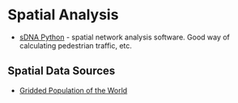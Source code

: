 Spatial Analysis
================

* [sDNA Python](http://www.cardiff.ac.uk/sdna/sdna-for-python-enthusiasts/) - spatial network analysis software. Good way of calculating pedestrian traffic, etc.


## Spatial Data Sources
* [Gridded Population of the World](http://sedac.ciesin.columbia.edu/data/set/gpw-v3-population-count/data-download)
